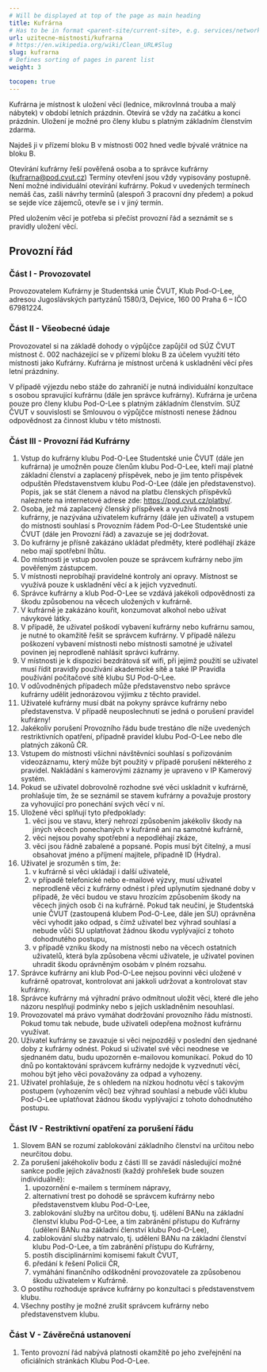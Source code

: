 ```yaml
---
# Will be displayed at top of the page as main heading
title: Kufrárna
# Has to be in format <parent-site/current-site>, e.g. services/network (notice missing slash at the beginning)
url: uzitecne-mistnosti/kufrarna
# https://en.wikipedia.org/wiki/Clean_URL#Slug
slug: kufrarna
# Defines sorting of pages in parent list
weight: 3

tocopen: true
---
```


Kufrárna je místnost k uložení věcí (lednice, mikrovlnná trouba a malý nábytek) v období letních prázdnin. Otevírá se vždy na začátku a konci prázdnin. Uložení je možné pro členy klubu s platným základním členstvím zdarma.

Najdeš ji v přízemí bloku B v místnosti 002 hned vedle bývalé vrátnice na bloku B.

Otevírání kufrárny řeší pověřená osoba a to správce kufrárny (<kufrarna@pod.cvut.cz>) Termíny otevření jsou vždy vypisovány postupně. Není možné individuální otevírání kufrárny. Pokud v uvedených termínech nemáš čas, zašli návrhy termínů (alespoň 3 pracovní dny předem) a pokud se sejde více zájemců, otevře se i v jiný termín.

Před uložením věcí je potřeba si přečíst provozní řád a seznámit se s pravidly uložení věcí.

## Provozní řád

### Část I - Provozovatel

Provozovatelem Kufrárny je Studentská unie ČVUT, Klub Pod-O-Lee, adresou Jugoslávských partyzánů 1580/3, Dejvice, 160 00 Praha 6 – IČO 67981224.

### Část II - Všeobecné údaje

Provozovatel si na základě dohody o výpůjčce zapůjčil od SÚZ ČVUT místnost č. 002 nacházející se v přízemí bloku B za účelem využití této místnosti jako Kufrárny. Kufrárna je místnost určená k uskladnění věcí přes letní prázdniny.

V případě výjezdu nebo stáže do zahraničí je nutná individuální konzultace s osobou spravující kufrárnu (dále jen správce kufrárny). Kufrárna je určena pouze pro členy klubu Pod-O-Lee s platným základním členstvím. SÚZ ČVUT v souvislosti se Smlouvou o výpůjčce místnosti nenese žádnou odpovědnost za činnost klubu v této místnosti.

### Část III - Provozní řád Kufrárny

1. Vstup do kufrárny klubu Pod-O-Lee Studentské unie ČVUT (dále jen kufrárna) je umožněn pouze členům klubu Pod-O-Lee, kteří mají platné základní členství a zaplacený příspěvek, nebo je jim tento příspěvek odpuštěn Představenstvem klubu Pod-O-Lee (dále jen představenstvo). Popis, jak se stát členem a návod na platbu členských příspěvků naleznete na internetové adrese zde: <https://pod.cvut.cz/platby/>.
2. Osoba, jež má zaplacený členský příspěvek a využívá možnosti kufrárny, je nazývána uživatelem kufrárny (dále jen uživatel) a vstupem do místnosti souhlasí s Provozním řádem Pod-O-Lee Studentské unie ČVUT (dále jen Provozní řád) a zavazuje se jej dodržovat.
3. Do kufrárny je přísně zakázáno ukládat předměty, které podléhají zkáze nebo mají spotřební lhůtu.
4. Do místnosti je vstup povolen pouze se správcem kufrárny nebo jím pověřeným zástupcem.
5. V místnosti neprobíhají pravidelné kontroly ani opravy. Místnost se využívá pouze k uskladnění věcí a k jejich vyzvednutí.
6. Správce kufrárny a klub Pod-O-Lee se vzdává jakékoli odpovědnosti za škodu způsobenou na věcech uložených v kufrárně.
7. V kufrárně je zakázáno kouřit, konzumovat alkohol nebo užívat návykové látky.
8. V případě, že uživatel poškodí vybavení kufrárny nebo kufrárnu samou, je nutné to okamžitě řešit se správcem kufrárny. V případě nálezu poškození vybavení místnosti nebo místnosti samotné je uživatel povinen jej neprodleně nahlásit správci kufrárny.
9. V místnosti je k dispozici bezdrátová síť wifi, při jejímž použití se uživatel musí řídit pravidly používání akademické sítě a také IP Pravidla používání počítačové sítě klubu SU Pod-O-Lee.
10. V odůvodněných případech může představenstvo nebo správce kufrárny udělit jednorázovou výjimku z těchto pravidel.
11. Uživatelé kufrárny musí dbát na pokyny správce kufrárny nebo představenstva. V případě neuposlechnutí se jedná o porušení pravidel kufrárny!
12. Jakékoliv porušení Provozního řádu bude trestáno dle níže uvedených restriktivních opatření, případně pravidel klubu Pod-O-Lee nebo dle platných zákonů ČR.
13. Vstupem do místnosti všichni návštěvníci souhlasí s pořizováním videozáznamu, který může být použitý v případě porušení některého z pravidel. Nakládání s kamerovými záznamy je upraveno v IP Kamerový systém.
14. Pokud se uživatel dobrovolně rozhodne své věci uskladnit v kufrárně, prohlašuje tím, že se seznámil se stavem kufrárny a považuje prostory za vyhovující pro ponechání svých věcí v ní.
15. Uložené věci splňují tyto předpoklady:
    1. věci jsou ve stavu, který nehrozí způsobením jakékoliv škody na jiných věcech ponechaných v kufrárně ani na samotné kufrárně,
    2. věci nejsou povahy spotřební a nepodléhají zkáze,
    3. věci jsou řádně zabalené a popsané. Popis musí být čitelný, a musí obsahovat jméno a příjmení majitele, případně ID (Hydra).
16. Uživatel je srozuměn s tím, že:
    1. v kufrárně si věci ukládají i další uživatelé,
    2. v případě telefonické nebo e-mailové výzvy, musí uživatel neprodleně věci z kufrárny odnést i před uplynutím sjednané doby v případě, že věci budou ve stavu hrozícím způsobením škody na věcech jiných osob či na kufrárně. Pokud tak neučiní, je Studentská unie ČVUT (zastoupená klubem Pod-O-Lee, dále jen SU) oprávněna věci vyhodit jako odpad, s čímž uživatel bez výhrad souhlasí a nebude vůči SU uplatňovat žádnou škodu vyplývající z tohoto dohodnutého postupu,
    3. v případě vzniku škody na místnosti nebo na věcech ostatních uživatelů, která byla způsobena věcmi uživatele, je uživatel povinen uhradit škodu oprávněným osobám v plném rozsahu.
17. Správce kufrárny ani klub Pod-O-Lee nejsou povinni věci uložené v kufrárně opatrovat, kontrolovat ani jakkoli udržovat a kontrolovat stav kufrárny.
18. Správce kufrárny má výhradní právo odmítnout uložit věci, které dle jeho názoru nesplňují podmínky nebo s jejich uskladněním nesouhlasí.
19. Provozovatel má právo vymáhat dodržování provozního řádu místnosti. Pokud tomu tak nebude, bude uživateli odepřena možnost kufrárnu využívat.
20. Uživatel kufrárny se zavazuje si věci nejpozději v poslední den sjednané doby z kufrárny odnést. Pokud si uživatel své věci neodnese ve sjednaném datu, budu upozorněn e-mailovou komunikací. Pokud do 10 dnů po kontaktování správcem kufrárny nedojde k vyzvednutí věcí, mohou být jeho věci považovány za odpad a vyhozeny.
21. Uživatel prohlašuje, že s ohledem na nízkou hodnotu věcí s takovým postupem (vyhozením věcí) bez výhrad souhlasí a nebude vůči klubu Pod-O-Lee uplatňovat žádnou škodu vyplývající z tohoto dohodnutého postupu.

### Část IV - Restriktivní opatření za porušení řádu

1. Slovem BAN se rozumí zablokování základního členství na určitou nebo neurčitou dobu.
2. Za porušení jakéhokoliv bodu z části III se zavádí následující možné sankce podle jejich závažnosti (každý prohřešek bude souzen individuálně):
   1. upozornění e-mailem s termínem nápravy,
   2. alternativní trest po dohodě se správcem kufrárny nebo představenstvem klubu Pod-O-Lee,
   3. zablokování služby na určitou dobu, tj. udělení BANu na základní členství klubu Pod-O-Lee, a tím zabránění přístupu do Kufrárny (udělení BANu na základní členství klubu Pod-O-Lee),
   4. zablokování služby natrvalo, tj. udělení BANu na základní členství klubu Pod-O-Lee, a tím zabránění přístupu do Kufrárny,
   5. postih disciplinárními komisemi fakult ČVUT,
   6. předání k řešení Policii ČR,
   7. vymáhání finančního odškodnění provozovatele za způsobenou škodu uživatelem v Kufrárně.
3. O postihu rozhoduje správce kufrárny po konzultaci s představenstvem klubu.
4. Všechny postihy je možné zrušit správcem kufrárny nebo představenstvem klubu.

### Část V - Závěrečná ustanovení

1. Tento provozní řád nabývá platnosti okamžitě po jeho zveřejnění na oficiálních stránkách Klubu Pod-O-Lee.

<!-- ## Rozvrh otevírání

{{<rawhtml>}}<iframe style="width: 100%; height: 600px; border: 0" src="//calendar.google.com/calendar/embed?src=uf87h77u4e26n4ttc58j1eo2ao%40group.calendar.google.com&amp;ctz=Europe/Prague" scrolling="no" data-mce-fragment="1"></iframe>{{</rawhtml>}} -->
